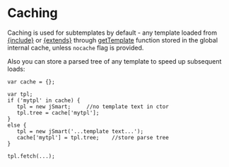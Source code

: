 # Caching #

Caching is used for subtemplates by default - any template loaded from [{include}](include.md) or [{extends}](extends.md) through [getTemplate](getTemplate.md) function stored in the global internal cache, unless `nocache` flag is provided.

Also you can store a parsed tree of any template to speed up subsequent loads:
```
var cache = {};

var tpl;
if ('mytpl' in cache) {
   tpl = new jSmart;     //no template text in ctor
   tpl.tree = cache['mytpl'];
}
else {
   tpl = new jSmart('...template text...');
   cache['mytpl'] = tpl.tree;    //store parse tree
}

tpl.fetch(...);
```
